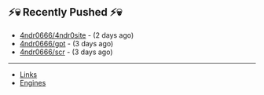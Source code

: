 ## ⚡💀 Recently Pushed ⚡💀


- [4ndr0666/4ndr0site](https://github.com/4ndr0666/4ndr0site) - (2 days ago)
- [4ndr0666/gpt](https://github.com/4ndr0666/gpt) - (3 days ago)
- [4ndr0666/scr](https://github.com/4ndr0666/scr) - (3 days ago)

---
- [Links](https://github.com/4ndr0666/Links/blob/main/README.md)        
- [Engines](https://github.com/hoothin/SearchJumper/discussions/73)    

